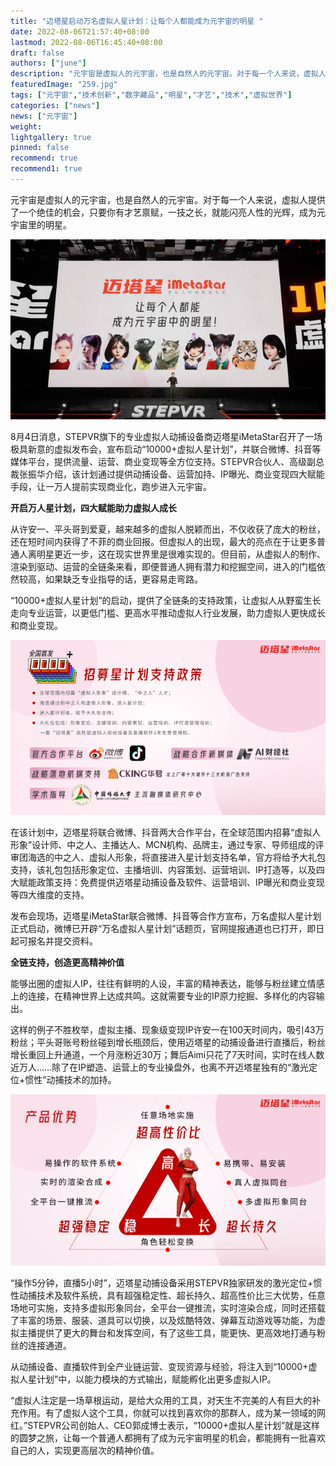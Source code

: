 ```yaml
---
title: "迈塔星启动万名虚拟人星计划：让每个人都能成为元宇宙的明星 "
date: 2022-08-06T21:57:40+08:00
lastmod: 2022-08-06T16:45:40+08:00
draft: false
authors: ["june"]
description: "元宇宙是虚拟人的元宇宙，也是自然人的元宇宙。对于每一个人来说，虚拟人提供了一个绝佳的机会，只要你有才艺禀赋，一技之长，就能闪亮人性的光辉，成为元宇宙里的明星。"
featuredImage: "259.jpg"
tags: ["元宇宙","技术创新","数字藏品","明星","才艺","技术","虚拟世界"]
categories: ["news"]
news: ["元宇宙"]
weight: 
lightgallery: true
pinned: false
recommend: true
recommend1: true
---
```




元宇宙是虚拟人的元宇宙，也是自然人的元宇宙。对于每一个人来说，虚拟人提供了一个绝佳的机会，只要你有才艺禀赋，一技之长，就能闪亮人性的光辉，成为元宇宙里的明星。

![img](256.png)



8月4日消息，STEPVR旗下的专业虚拟人动捕设备商迈塔星iMetaStar召开了一场极具新意的虚拟发布会，宣布启动“10000+虚拟人星计划”，并联合微博、抖音等媒体平台，提供流量、运营、商业变现等全方位支持。STEPVR合伙人、高级副总裁张振华介绍，该计划通过提供动捕设备、运营加持、IP曝光、商业变现四大赋能手段，让一万人提前实现商业化，跑步进入元宇宙。



**开启万人星计划，四大赋能助力虚拟人成长**

从许安一、平头哥到爱夏，越来越多的虚拟人脱颖而出，不仅收获了庞大的粉丝，还在短时间内获得了不菲的商业回报。但虚拟人的出现，最大的亮点在于让更多普通人离明星更近一步，这在现实世界里是很难实现的。但目前，从虚拟人的制作、渲染到驱动、运营的全链条来看，即便普通人拥有潜力和挖掘空间，进入的门槛依然较高，如果缺乏专业指导的话，更容易走弯路。

“10000+虚拟人星计划”的启动，提供了全链条的支持政策，让虚拟人从野蛮生长走向专业运营，以更低门槛、更高水平推动虚拟人行业发展，助力虚拟人更快成长和商业变现。

![img](257.png)

在该计划中，迈塔星将联合微博、抖音两大合作平台，在全球范围内招募“虚拟人形象”设计师、中之人、主播达人、MCN机构、品牌主，通过专家、导师组成的评审团海选的中之人、虚拟人形象，将直接进入星计划支持名单，官方将给予大礼包支持，该礼包包括形象定位、主播培训、内容策划、运营培训、IP打造等，以及四大赋能政策支持：免费提供迈塔星动捕设备及软件、运营培训、IP曝光和商业变现等四大维度的支持。

发布会现场，迈塔星iMetaStar联合微博、抖音等合作方宣布，万名虚拟人星计划正式启动，微博已开辟“万名虚拟人星计划”话题页，官网提报通道也已打开，即日起可报名并提交资料。



**全链支持，创造更高精神价值**

能够出圈的虚拟人IP，往往有鲜明的人设，丰富的精神表达，能够与粉丝建立情感上的连接，在精神世界上达成共鸣。这就需要专业的IP原力挖掘、多样化的内容输出。

这样的例子不胜枚举，虚拟主播、现象级变现IP许安一在100天时间内，吸引43万粉丝；平头哥账号粉丝碰到增长瓶颈后，使用迈塔星的动捕设备进行直播后，粉丝增长重回上升通道，一个月涨粉近30万；舞后Aimi只花了7天时间，实时在线人数近万人……除了在IP塑造、运营上的专业操盘外，也离不开迈塔星独有的“激光定位+惯性”动捕技术的加持。

![img](258.png)



“操作5分钟，直播5小时”，迈塔星动捕设备采用STEPVR独家研发的激光定位+惯性动捕技术及软件系统，具有超强稳定性、超长持久、超高性价比三大优势，任意场地可实施，支持多虚拟形象同台，全平台一键推流，实时渲染合成，同时还搭载了丰富的场景、服装、道具可以切换，以及炫酷特效、弹幕互动游戏等功能，为虚拟主播提供了更大的舞台和发挥空间，有了这些工具，能更快、更高效地打通与粉丝的连接通道。

从动捕设备、直播软件到全产业链运营、变现资源与经验，将注入到“10000+虚拟人星计划”中，以能力模块的方式输出，赋能孵化出更多虚拟人IP。

“虚拟人注定是一场草根运动，是给大众用的工具，对天生不完美的人有巨大的补充作用。有了虚拟人这个工具，你就可以找到喜欢你的那群人，成为某一领域的网红。”STEPVR公司创始人、CEO郭成博士表示，“10000+虚拟人星计划”就是这样的圆梦之旅，让每一个普通人都拥有了成为元宇宙明星的机会，都能拥有一批喜欢自己的人，实现更高层次的精神价值。